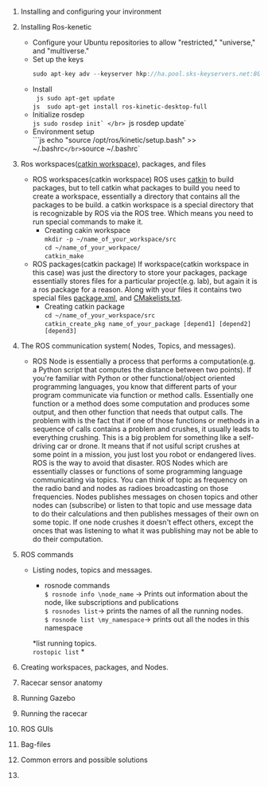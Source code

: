 

1. Installing and configuring your invironment </br>

2. Installing Ros-kenetic </br>
	* Configure your Ubuntu repositories to allow "restricted," "universe," and "multiverse." </br>
	* Set up the keys </br>
		```js
		sudo apt-key adv --keyserver hkp://ha.pool.sks-keyservers.net:80 --recv-key 421C365BD9FF1F717815A3895523BAEEB01FA116``` </br>
	* Install </br>
		  ```
		  js sudo apt-get update```</br>
		  ```js 
		  sudo apt-get install ros-kinetic-desktop-full``` </br>
	* Initialize rosdep </br>
		  ```js sudo rosdep init` </br>
		  ```js rosdep update`  </br>
	* Environment setup </br>
		  ```js echo "source /opt/ros/kinetic/setup.bash" >> ~/.bashrc` </br>
		  `source ~/.bashrc` </br>
3. Ros workspaces([catkin workspace](http://wiki.ros.org/catkin/workspaces)), packages, and files 
	* ROS workspaces(catkin workspace)
	ROS uses [catkin](http://docs.ros.org/api/catkin/html/) to build packages, but to tell catkin what packages to build you need to create a workspace, essentially a directory that contains all the packages to be build. a catkin workspace is a special directory that is recognizable by ROS via the ROS tree. Which means you need to run special commands to make it. 
		* Creating cakin workspace </br>
		`mkdir -p ~/name_of_your_workspace/src`</br>
		`cd ~/name_of_your_workpace/` </br>
		`catkin_make` </br>
	* ROS packages(catkin package)
	If workspace(catkin workspace in this case) was just the directory to store your packages, package essentially stores files for a particular project(e.g. lab), but again it is a ros package for a reason. Along with your files it contains two special files [package.xml](http://wiki.ros.org/catkin/package.xml), and [CMakelists.txt](http://wiki.ros.org/catkin/CMakeLists.txt). 
		* Creating catkin package</br>
		`cd ~/name_of_your_workspace/src`</br>
		`catkin_create_pkg name_of_your_package [depend1] [depend2] [depend3]`</br>
		
		
	
4. The ROS communication system( Nodes, Topics, and messages).
	* ROS Node is essentially a process that performs a computation(e.g. a Python script that computes the distance between two points). If you're familiar with Python or other functional/object oriented programming languages, you know that different parts of your program communicate via function or method calls. Essentially one function or a method does some computation and produces some output, and then other function that needs that output calls. The problem with is the fact that if one of those functions or methods in a sequence of calls contains a problem and crushes, it usually leads to everything crushing. This is a big problem for something like a self-driving car or drone. It means that if not usiful script crushes at some point in a mission, you just lost you robot or endangered lives. ROS is the way to avoid that disaster. ROS Nodes which are essentially classes or functions of some programming language communicating via topics. You can think of topic as frequency on the radio band and nodes as radioes broadcasting on those frequencies. Nodes publishes messages on chosen topics and other nodes can (subscribe) or listen to that topic and use message data to do their calculations and then publishes messages of their own on some topic. If one node crushes it doesn't effect others, except the onces that was listening to what it was publishing may not be able to do their computation.  
5. ROS commands 
	* Listing nodes, topics and messages.</br>
		* rosnode commands </br>
		`$ rosnode info \node_name` -> Prints out information about the node, like subscriptions and publications</br>
		`$ rosnodes list`-> prints the names of all the running nodes.</br>
		`$ rosnode list \my_namespace`-> prints out all the nodes in this namespace</br>
		
		*list running topics.</br>
		`rostopic list`
		*
6. Creating workspaces, packages, and Nodes.
7. Racecar sensor anatomy 
8. Running Gazebo 
9. Running the racecar 
10. ROS GUIs
11. Bag-files 
12. Common errors and possible solutions 
13. 
